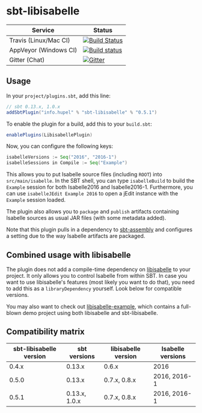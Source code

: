 # sbt-libisabelle

| Service                   | Status |
| ------------------------- | ------ |
| Travis (Linux/Mac CI)     | [![Build Status](https://travis-ci.org/larsrh/sbt-libisabelle.svg?branch=master)](https://travis-ci.org/larsrh/sbt-libisabelle) |
| AppVeyor (Windows CI)     | [![Build status](https://ci.appveyor.com/api/projects/status/upnd09ldkgnu8b0d/branch/master?svg=true)](https://ci.appveyor.com/project/larsrh/sbt-libisabelle/branch/master) |
| Gitter (Chat)             | [![Gitter](https://badges.gitter.im/Join%20Chat.svg)](https://gitter.im/larsrh/libisabelle) |


## Usage

In your `project/plugins.sbt`, add this line:

```scala
// sbt 0.13.x, 1.0.x
addSbtPlugin("info.hupel" % "sbt-libisabelle" % "0.5.1")
```

To enable the plugin for a build, add this to your `build.sbt`:

```scala
enablePlugins(LibisabellePlugin)
```

Now, you can configure the following keys:

```scala
isabelleVersions := Seq("2016", "2016-1")
isabelleSessions in Compile := Seq("Example")
```

This allows you to put Isabelle source files (including `ROOT`) into `src/main/isabelle`.
In the SBT shell, you can type `isabelleBuild` to build the `Example` session for both Isabelle2016 and Isabelle2016-1.
Furthermore, you can use `isabelleJEdit Example 2016` to open a jEdit instance with the `Example` session loaded.

The plugin also allows you to `package` and `publish` artifacts containing Isabelle sources as usual JAR files (with some metadata added).

Note that this plugin pulls in a dependency to [sbt-assembly](https://github.com/sbt/sbt-assembly) and configures a setting due to the way Isabelle artifacts are packaged.

## Combined usage with libisabelle

The plugin does not add a compile-time dependency on [libisabelle](https://github.com/larsrh/libisabelle) to your project.
It only allows you to control Isabelle from within SBT.
In case you want to use libisabelle's features (most likely you want to do that), you need to add this as a `libraryDependency` yourself.
Look below for compatible versions.

You may also want to check out [libisabelle-example](https://github.com/larsrh/libisabelle-example), which contains a full-blown demo project using both libisabelle and sbt-libisabelle.

## Compatibility matrix

| sbt-libisabelle version  | sbt versions  | libisabelle version | Isabelle versions |
| ------------------------ | ------------- | ------------------- | ----------------- |
| 0.4.x                    | 0.13.x        | 0.6.x               | 2016              |
| 0.5.0                    | 0.13.x        | 0.7.x, 0.8.x        | 2016, 2016-1      |
| 0.5.1                    | 0.13.x, 1.0.x | 0.7.x, 0.8.x        | 2016, 2016-1      |
